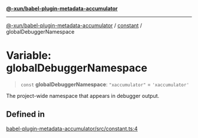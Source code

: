 [**@-xun/babel-plugin-metadata-accumulator**](../../README.md)

***

[@-xun/babel-plugin-metadata-accumulator](../../README.md) / [constant](../README.md) / globalDebuggerNamespace

# Variable: globalDebuggerNamespace

> `const` **globalDebuggerNamespace**: `"xaccumulator"` = `'xaccumulator'`

The project-wide namespace that appears in debugger output.

## Defined in

[babel-plugin-metadata-accumulator/src/constant.ts:4](https://github.com/Xunnamius/xscripts/blob/08b8dd169c5f24bef791b640ada35bc11e6e6e8e/packages/babel-plugin-metadata-accumulator/src/constant.ts#L4)
